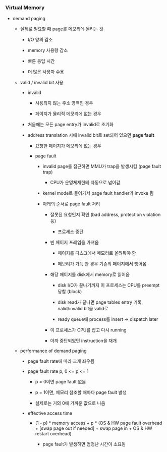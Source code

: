 ### Virtual Memory

- demand paging
  
  - 실제로 필요할 때 page를 메모리에 올리는 것
    
    - I/O 양의 감소
    
    - memory 사용량 감소
    
    - 빠른 응답 시간
    
    - 더 많은 사용자 수용
  
  - valid / invalid bit 사용
    
    - invalid
      
      - 사용되지 않는 주소 영역인 경우
      
      - 페이지가 물리적 메모리에 없는 경우
    
    - 처음에는 모든 page entry가 invalid로 초기화
    
    - address translation 시에 invalid bit로 set되어 있으면 **page fault**
      
      - 요청한 페이지가 메모리에 없는 경우
      
      - page fault
        
        - invalid page를 접근하면 MMU가 trap을 발생시킴 (page fault trap)
          
          - CPU가 운영체제한테 자동으로 넘어감
        
        - kernel mode로 들어가서 page fault handler가 invoke 됨
        
        - 아래의 순서로 page fault 처리
          
          - 잘못된 요청인지 확인 (bad address, protection violation 등)
            
            - 프로세스 중단
          
          - 빈 페이지 프레임을 가져옴
            
            - 페이지를 디스크에서 메모리로 올려줘야 함
            
            - 메모리가 가득 찬 경우 기존의 페이지에서 뺏어옴
          
          - 해당 페이지를 disk에서 memory로 읽어옴
            
            - disk I/O가 끝나기까지 이 프로세스는 CPU를 preempt 당함 (block)
            
            - disk read가 끝나면 page tables entry 기록, valid/invalid bit을 valid로
            
            - ready queue에 process를 insert -> dispatch later
          
          - 이 프로세스가 CPU를 잡고 다시 running
          
          - 아까 중단되었던 instruction을 재개
  
  - performance of demand paging
    
    - page fault rate에 따라 크게 좌우됨
    
    - page fault rate p, 0 <= p <= 1
      
      - p = 0이면 page fault 없음
      
      - p = 1이면, 메모리 참조할 때마다 page fault 발생
      
      - 실제로는 거의 0에 가까운 값으로 나옴
    
    - effective access time
      
      - (1 - p) * memory access + p * (OS & HW page fault overhead + [swap page out if needed] + swap page in + OS & HW restart overhead)
        
        - page fault가 발생하면 엄청난 시간이 소요됨